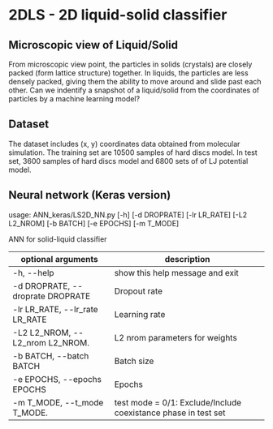 # 2DLS -  2D liquid-solid classifier

## Microscopic view of Liquid/Solid

From microscopic view point, the particles in solids (crystals) are closely packed (form lattice structure) together. In liquids, the particles are less densely packed, giving them the ability to move around and slide past each other. Can we indentify a snapshot of a liquid/solid from the coordinates of particles by a machine learning model? 

## Dataset
The dataset includes (x, y) coordinates data obtained from molecular simulation. The training set are 10500 samples of hard discs model. In test set, 3600 samples of hard discs model and 6800 sets of of LJ potential model.

## Neural network (Keras version)
usage: ANN_keras/LS2D_NN.py [-h] [-d DROPRATE] [-lr LR_RATE] [-L2 L2_NROM] [-b BATCH]
[-e EPOCHS] [-m T_MODE]

ANN for solid-liquid classifier

|optional arguments                 | description                   |
| --------------------------------- |-------------------------------|
| -h, --help                        |show this help message and exit|
| -d DROPRATE, --droprate DROPRATE  |Dropout rate|
| -lr LR_RATE, --lr_rate LR_RATE    |Learning rate|
| -L2 L2_NROM, --L2_nrom L2_NROM.   |L2 nrom parameters for weights|
| -b BATCH, --batch BATCH           |Batch size|
| -e EPOCHS, --epochs EPOCHS        |Epochs|
| -m T_MODE, --t_mode T_MODE.       |test mode = 0/1: Exclude/Include coexistance phase in test set|

